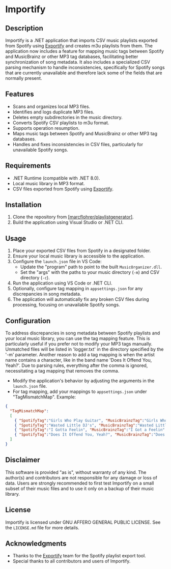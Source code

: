 # Importify

## Description

Importify is a .NET application that imports CSV music playlists exported from Spotify using [Exportify](https://exportify.net/) and creates m3u playlists from them. The application now includes a feature for mapping music tags between Spotify and MusicBrainz or other MP3 tag databases, facilitating better synchronization of song metadata. It also includes a specialized CSV parsing mechanism to handle inconsistencies, specifically for Spotify songs that are currently unavailable and therefore lack some of the fields that are normally present.

## Features

- Scans and organizes local MP3 files.
- Identifies and logs duplicate MP3 files.
- Deletes empty subdirectories in the music directory.
- Converts Spotify CSV playlists to m3u format.
- Supports operation resumption.
- Maps music tags between Spotify and MusicBrainz or other MP3 tag databases.
- Handles and fixes inconsistencies in CSV files, particularly for unavailable Spotify songs.

## Requirements

- .NET Runtime (compatible with .NET 8.0).
- Local music library in MP3 format.
- CSV files exported from Spotify using [Exportify](https://exportify.net/).

## Installation

1. Clone the repository from [[marcflohrer/playlistgenerator]](https://github.com/marcflohrer/playlistgenerator).
2. Build the application using Visual Studio or .NET CLI.

## Usage

1. Place your exported CSV files from Spotify in a designated folder.
2. Ensure your local music library is accessible to the application.
3. Configure the `launch.json` file in VS Code:
   - Update the "program" path to point to the built `MusicOrganizer.dll`.
   - Set the "args" with the paths to your music directory (`-m`) and CSV directory (`-c`).
4. Run the application using VS Code or .NET CLI.
5. Optionally, configure tag mapping in `appsettings.json` for any discrepancies in song metadata.
6. The application will automatically fix any broken CSV files during processing, focusing on unavailable Spotify songs.

## Configuration

To address discrepancies in song metadata between Spotify playlists and your local music library, you can use the tag mapping feature. This is particularly useful if you prefer not to modify your MP3 tags manually. Unmatched files will be listed in 'logger.txt' in the directory specified by the '-m' parameter. Another reason to add a tag mapping is when the artist name contains a character, like in the band name 'Does It Offend You, Yeah?'. Due to parsing rules, everything after the comma is ignored, necessitating a tag mapping that removes the comma.

- Modify the application's behavior by adjusting the arguments in the `launch.json` file.
- For tag mapping, add your mappings to `appsettings.json` under "TagMismatchMap". Example:

```json
{
  "TagMismatchMap":
  [
    { "SpotifyTag":"Girls Who Play Guitar", "MusicBrainzTag":"Girls Who Play Guitars" },
    { "SpotifyTag":"Wasted Little DJ's", "MusicBrainzTag":"Wasted Little DJs" },
    { "SpotifyTag":"I Gotta Feelin", "MusicBrainzTag":"I Got a Feelin" },
    { "SpotifyTag":"Does It Offend You, Yeah?", "MusicBrainzTag":"Does It Offend You Yeah?" }
  ]
}
```

## Disclaimer

This software is provided "as is", without warranty of any kind. The author(s) and contributors are not responsible for any damage or loss of data. Users are strongly recommended to first test Importify on a small subset of their music files and to use it only on a backup of their music library.

## License

Importify is licensed under GNU AFFERO GENERAL PUBLIC LICENSE. See the `LICENSE.md` file for more details.

## Acknowledgments

- Thanks to the [Exportify](https://exportify.net/) team for the Spotify playlist export tool.
- Special thanks to all contributors and users of Importify.
